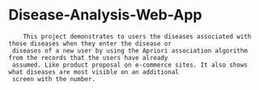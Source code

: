 # Disease-Analysis-Web-App

        This project demonstrates to users the diseases associated with those diseases when they enter the disease or
     diseases of a new user by using the Apriori association algorithm from the records that the users have already 
     assumed. Like product proposal on e-commerce sites. It also shows what diseases are most visible on an additional 
     screen with the number.

